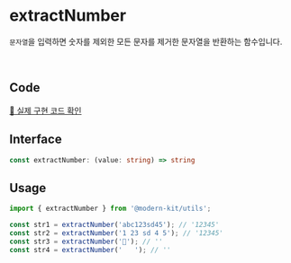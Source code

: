 # extractNumber

`문자열`을 입력하면 숫자를 제외한 모든 문자를 제거한 문자열을 반환하는 함수입니다.

<br />

## Code
[🔗 실제 구현 코드 확인](https://github.com/modern-agile-team/modern-kit/blob/main/packages/utils/src/string/extractNumber/index.ts)

## Interface
```ts title="typescript"
const extractNumber: (value: string) => string
```

## Usage
```ts title="typescript"
import { extractNumber } from '@modern-kit/utils';

const str1 = extractNumber('abc123sd45'); // '12345'
const str2 = extractNumber('1 23 sd 4 5'); // '12345'
const str3 = extractNumber('🥲'); // ''
const str4 = extractNumber('   '); // ''
```